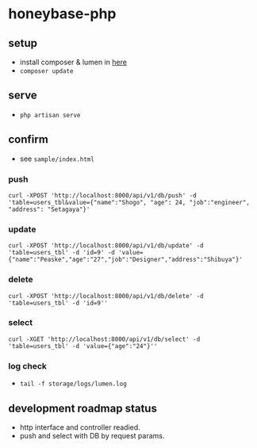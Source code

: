 # honeybase-php

## setup
- install composer & lumen in [here](http://lumen.laravel.com/docs/installation#install-composer)
- `composer update`

## serve
- `php artisan serve`

## confirm
- see `sample/index.html`

### push
`curl -XPOST 'http://localhost:8000/api/v1/db/push' -d 'table=users_tbl&value={"name":"Shogo", "age": 24, "job":"engineer", "address": "Setagaya"}'`
### update
`curl -XPOST 'http://localhost:8000/api/v1/db/update' -d 'table=users_tbl' -d 'id=9' -d 'value={"name":"Peaske","age":"27","job":"Designer","address":"Shibuya"}'`
### delete
`curl -XPOST 'http://localhost:8000/api/v1/db/delete' -d 'table=users_tbl' -d 'id=9''`
### select
`curl -XGET 'http://localhost:8000/api/v1/db/select' -d 'table=users_tbl' -d 'value={"age":"24"}''`


### log check
- `tail -f storage/logs/lumen.log`

## development roadmap status
- http interface and controller readied.
- push and select with DB by request params.
